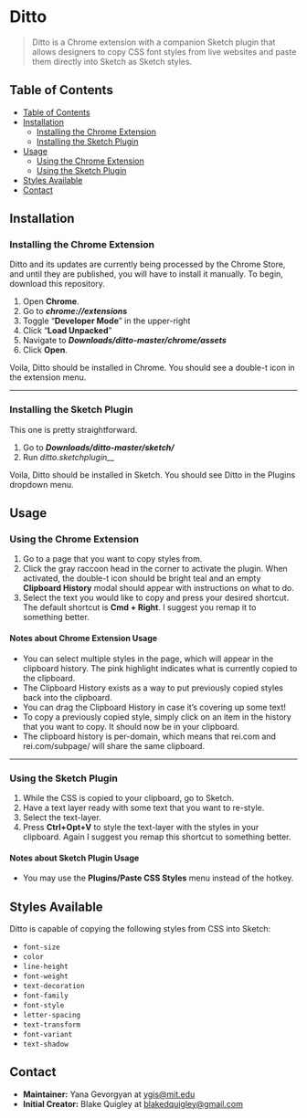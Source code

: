 # Ditto
> Ditto is a Chrome extension with a companion Sketch plugin that allows designers to copy CSS font styles from live websites and paste them directly into Sketch as Sketch styles. 


## Table of Contents
<!--ts-->
   * [Table of Contents](#table-of-contents)
   * [Installation](#installation)
      * [Installing the Chrome Extension](#installing-the-chrome-extension)
      * [Installing the Sketch Plugin](#installing-the-sketch-plugin)
   * [Usage](#usage)
      * [Using the Chrome Extension](#using-the-chrome-extension)
      * [Using the Sketch Plugin](#using-the-sketch-plugin)
   * [Styles Available](#styles-available)
   * [Contact](#contact)
<!--te-->


## Installation
### Installing the Chrome Extension
Ditto and its updates are currently being processed by the Chrome Store, and until they are published, you will have to install it manually. To begin, download this repository.
1. Open __Chrome__.
2. Go to *__chrome://extensions__* 
3. Toggle “__Developer Mode__” in the upper-right 
4. Click “__Load Unpacked__”
5. Navigate to *__Downloads/ditto-master/chrome/assets__*
6. Click __Open__.

Voila, Ditto should be installed in Chrome. You should see a double-t icon in the extension menu. 

---

### Installing the Sketch Plugin
This one is pretty straightforward.
1. Go to *__Downloads/ditto-master/sketch/__*
2. Run *ditto.sketchplugin__*

Voila, Ditto should be installed in Sketch. You should see Ditto in the Plugins dropdown menu.

## Usage
### Using the Chrome Extension
1. Go to a page that you want to copy styles from.
2. Click the gray raccoon head in the corner to activate the plugin. When activated, the double-t icon should be bright teal and an empty __Clipboard History__ modal should appear with instructions on what to do.
4. Select the text you would like to copy and press your desired shortcut. The default shortcut is __Cmd + Right__. I suggest you remap it to something better.

#### Notes about Chrome Extension Usage
- You can select multiple styles in the page, which will appear in the clipboard history. The pink highlight indicates what is currently copied to the clipboard.
- The Clipboard History exists as a way to put previously copied styles back into the clipboard.
- You can drag the Clipboard History in case it’s covering up some text!
- To copy a previously copied style, simply click on an item in the history that you want to copy. It should now be in your clipboard. 
- The clipboard history is per-domain, which means that rei.com and rei.com/subpage/ will share the same clipboard.

---

### Using the Sketch Plugin
1. While the CSS is copied to your clipboard, go to Sketch.
2. Have a text layer ready with some text that you want to re-style.
3. Select the text-layer.
4. Press __Ctrl+Opt+V__ to style the text-layer with the styles in your clipboard.
Again I suggest you remap this shortcut to something better.

#### Notes about Sketch Plugin Usage
- You may use the __Plugins/Paste CSS Styles__ menu instead of the hotkey.

## Styles Available
Ditto is capable of copying the following styles from CSS into Sketch:
- `font-size`
- `color`
- `line-height`
- `font-weight`
- `text-decoration`
- `font-family`
- `font-style`
- `letter-spacing`
- `text-transform`
- `font-variant`
- `text-shadow`

## Contact
- **Maintainer:** Yana Gevorgyan at ygis@mit.edu
- **Initial Creator:** Blake Quigley at blakedquigley@gmail.com
